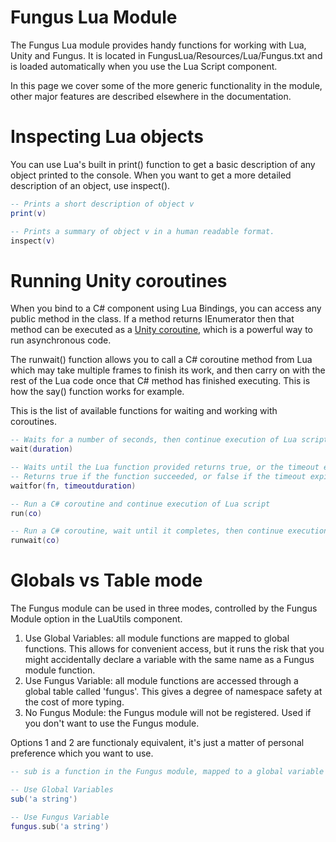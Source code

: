 # Fungus Lua Module

The Fungus Lua module provides handy functions for working with Lua, Unity and Fungus. It is located in FungusLua/Resources/Lua/Fungus.txt and is loaded automatically when you use the Lua Script component.

In this page we cover some of the more generic functionality in the module, other major features are described elsewhere in the documentation.

# Inspecting Lua objects

You can use Lua's built in print() function to get a basic description of any object printed to the console. When you want to get a more detailed description of an object, use inspect().

```lua
-- Prints a short description of object v
print(v)

-- Prints a summary of object v in a human readable format.
inspect(v)
```

# Running Unity coroutines

When you bind to a C# component using Lua Bindings, you can access any public method in the class. If a method returns IEnumerator then that method can be executed as a [Unity coroutine], which is a powerful way to run asynchronous code. 

The runwait() function allows you to call a C# coroutine method from Lua which may take multiple frames to finish its work, and then carry on with the rest of the Lua code once that C# method has finished executing. This is how the say() function works for example.

This is the list of available functions for waiting and working with coroutines.

```lua
-- Waits for a number of seconds, then continue execution of Lua script
wait(duration)

-- Waits until the Lua function provided returns true, or the timeout expires.
-- Returns true if the function succeeded, or false if the timeout expired
waitfor(fn, timeoutduration)

-- Run a C# coroutine and continue execution of Lua script
run(co)

-- Run a C# coroutine, wait until it completes, then continue execution of Lua script
runwait(co)
```

# Globals vs Table mode

The Fungus module can be used in three modes, controlled by the Fungus Module option in the LuaUtils component.  

1. Use Global Variables: all module functions are mapped to global functions. This allows for convenient access, but it runs the risk that you might accidentally declare a variable with the same name as a Fungus module function.
2. Use Fungus Variable: all module functions are accessed through a global table called 'fungus'. This gives a degree of namespace safety at the cost of more typing. 
3. No Fungus Module: the Fungus module will not be registered. Used if you don't want to use the Fungus module.

Options 1 and 2 are functionaly equivalent, it's just a matter of personal preference which you want to use.

```lua
-- sub is a function in the Fungus module, mapped to a global variable

-- Use Global Variables
sub('a string')

-- Use Fungus Variable
fungus.sub('a string')
```

[Unity coroutine]: http://docs.unity3d.com/Manual/Coroutines.html
